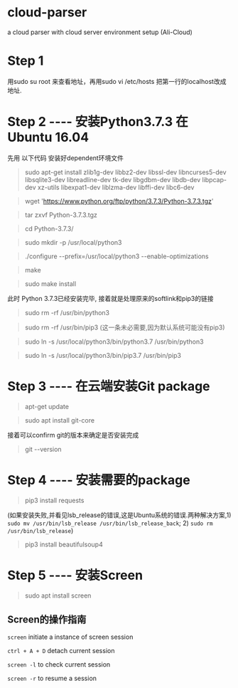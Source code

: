 # cloud-parser
a cloud parser with cloud server environment setup (Ali-Cloud)


# Step 1

用sudo su root 来查看地址，再用sudo vi /etc/hosts 把第一行的localhost改成地址.

# Step 2 ---- 安装Python3.7.3 在Ubuntu 16.04

先用 以下代码 安装好dependent环境文件

> sudo apt-get install zlib1g-dev libbz2-dev libssl-dev libncurses5-dev libsqlite3-dev libreadline-dev tk-dev libgdbm-dev libdb-dev libpcap-dev xz-utils libexpat1-dev liblzma-dev libffi-dev libc6-dev

> wget 'https://www.python.org/ftp/python/3.7.3/Python-3.7.3.tgz'

> tar zxvf Python-3.7.3.tgz

> cd Python-3.7.3/

> sudo mkdir -p /usr/local/python3

> ./configure --prefix=/usr/local/python3 --enable-optimizations

> make

> sudo make install

此时 Python 3.7.3已经安装完毕, 接着就是处理原来的softlink和pip3的链接 

> sudo rm -rf /usr/bin/python3

> sudo rm -rf /usr/bin/pip3 (这一条未必需要,因为默认系统可能没有pip3)

> sudo ln -s /usr/local/python3/bin/python3.7 /usr/bin/python3

> sudo ln -s /usr/local/python3/bin/pip3.7 /usr/bin/pip3

# Step 3 ---- 在云端安装Git package

> apt-get update

> sudo apt install git-core

接着可以confirm git的版本来确定是否安装完成 

> git --version

# Step 4 ---- 安装需要的package

> pip3 install requests

(如果安装失败,并看见lsb_release的错误,这是Ubuntu系统的错误.两种解决方案,1) `sudo mv /usr/bin/lsb_release /usr/bin/lsb_release_back`; 2) `sudo rm /usr/bin/lsb_release`)

> pip3 install beautifulsoup4

# Step 5 ---- 安装Screen

> sudo apt install screen

## Screen的操作指南

`screen` initiate a instance of screen session

`ctrl + A + D` detach current session

`screen -l` to check current session

`screen -r` to resume a session
